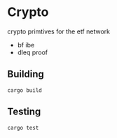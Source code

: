 # Crypto 

crypto primtives for the etf network

- bf ibe
- dleq proof

## Building

```
cargo build
```

## Testing

```
cargo test
```